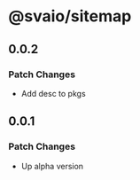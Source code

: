 # @svaio/sitemap

## 0.0.2

### Patch Changes

- Add desc to pkgs

## 0.0.1

### Patch Changes

- Up alpha version
